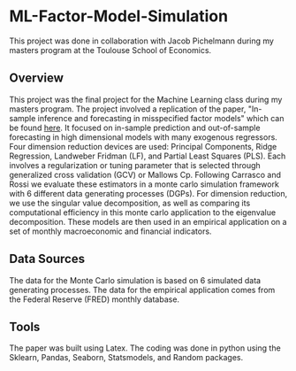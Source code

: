 # ML-Factor-Model-Simulation

This project was done in collaboration with Jacob Pichelmann during my masters program at the Toulouse School of Economics.

## Overview
This project was the final project for the Machine Learning class during my masters program. The project involved a replication of the paper, "In-sample inference and forecasting in misspecified factor models" which can be found [here](https://repositori.upf.edu/bitstream/handle/10230/27209/1530.pdf?sequence=1). It focused on in-sample prediction and out-of-sample forecasting in high dimensional models with many exogenous regressors. Four dimension reduction devices are used: Principal Components, Ridge Regression, Landweber Fridman (LF), and Partial Least Squares (PLS). Each involves a regularization or tuning parameter that is selected through generalized cross validation (GCV) or Mallows Cp. Following Carrasco and Rossi we evaluate these estimators in a monte carlo simulation framework with 6 different data generating processes (DGPs). For dimension reduction, we use the singular value decomposition, as well as comparing its computational efficiency in this monte carlo application to the eigenvalue decomposition. These models are then used in an empirical application on a set of monthly macroeconomic and financial indicators.

## Data Sources
The data for the Monte Carlo simulation is based on 6 simulated data generating processes. The data for the empirical application comes from the Federal Reserve (FRED) monthly database.

## Tools
The paper was built using Latex. The coding was done in python using the Sklearn, Pandas, Seaborn, Statsmodels, and Random packages.
